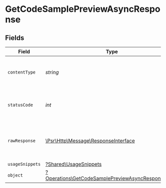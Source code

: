 # GetCodeSamplePreviewAsyncResponse


## Fields

| Field                                                                                                                 | Type                                                                                                                  | Required                                                                                                              | Description                                                                                                           |
| --------------------------------------------------------------------------------------------------------------------- | --------------------------------------------------------------------------------------------------------------------- | --------------------------------------------------------------------------------------------------------------------- | --------------------------------------------------------------------------------------------------------------------- |
| `contentType`                                                                                                         | *string*                                                                                                              | :heavy_check_mark:                                                                                                    | HTTP response content type for this operation                                                                         |
| `statusCode`                                                                                                          | *int*                                                                                                                 | :heavy_check_mark:                                                                                                    | HTTP response status code for this operation                                                                          |
| `rawResponse`                                                                                                         | [\Psr\Http\Message\ResponseInterface](https://www.php-fig.org/psr/psr-7/#33-psrhttpmessageresponseinterface)          | :heavy_check_mark:                                                                                                    | Raw HTTP response; suitable for custom response parsing                                                               |
| `usageSnippets`                                                                                                       | [?Shared\UsageSnippets](../../Models/Shared/UsageSnippets.md)                                                         | :heavy_minus_sign:                                                                                                    | OK                                                                                                                    |
| `object`                                                                                                              | [?Operations\GetCodeSamplePreviewAsyncResponseBody](../../Models/Operations/GetCodeSamplePreviewAsyncResponseBody.md) | :heavy_minus_sign:                                                                                                    | Job is still in progress                                                                                              |
